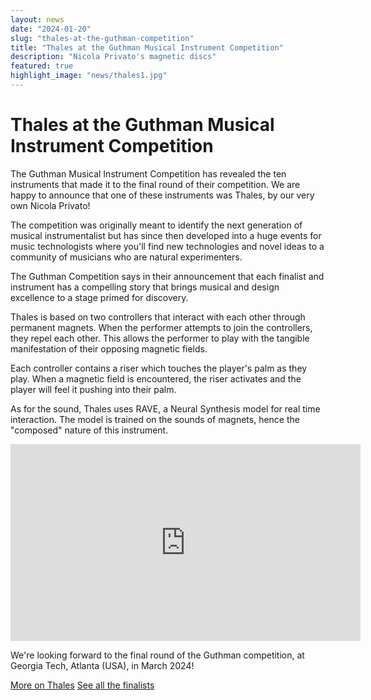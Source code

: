 ```yaml
---
layout: news
date: "2024-01-20"
slug: "thales-at-the-guthman-competition"
title: "Thales at the Guthman Musical Instrument Competition"
description: "Nicola Privato's magnetic discs"
featured: true
highlight_image: "news/thales1.jpg"
---
```


<script>
    import CaptionedImage from "../../components/Images/CaptionedImage.svelte"
</script>

<CaptionedImage
    src="news/thales1.jpg"
    alt="Two black pucks on a wooden palette with markings on it"
    caption="Thales - the magnetic discs"
/>
# Thales at the Guthman Musical Instrument Competition

The Guthman Musical Instrument Competition has revealed the ten instruments that made it to the final round of their competition. We are happy to announce that one of these instruments was Thales, by our very own Nicola Privato!

The competition was originally meant to identify the next generation of musical instrumentalist but has since then developed into a huge events for music technologists where you'll find new technologies and novel ideas to a community of musicians who are natural experimenters.

The Guthman Competition says in their announcement that each finalist and instrument has a compelling story that brings musical and design excellence to a stage primed for discovery. 

Thales is based on two controllers that interact with each other through permanent magnets. When the performer attempts to join the controllers, they repel each other. This allows the performer to play with the tangible manifestation of their opposing magnetic fields. 

<CaptionedImage
    src="news/thales2.png"
    alt="A black puck with a riser on top"
    caption="The riser is on top of the disc"
/>

Each controller contains a riser which touches the player's palm as they play. When a magnetic field is encountered, the riser activates and the player will feel it pushing into their palm. 

<CaptionedImage
    src="news/thales3.png"
    alt="Two black pucks, one open with electornic components inside."
    caption="Inside Thales"
/>

As for the sound, Thales uses RAVE, a Neural Synthesis model for real time interaction. The model is trained on the sounds of magnets, hence the "composed" nature of this instrument.

<iframe width="560" height="315" src="https://www.youtube.com/embed/Oh6NB6967XY?si=eBxu36Ni13LZy1vz" title="YouTube video player" frameborder="0" allow="accelerometer; autoplay; clipboard-write; encrypted-media; gyroscope; picture-in-picture; web-share" allowfullscreen></iframe>

We're looking forward to the final round of the Guthman competition, at Georgia Tech, Atlanta (USA), in March 2024!

[More on Thales](https://nicolaprivato.com/thales)
[See all the finalists](https://guthman.gatech.edu/2024-finalists?mc_cid=b88e35990f&mc_eid=8fcd1ff001)
